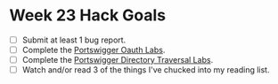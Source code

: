 # Week 23 Hack Goals

- [ ] Submit at least 1 bug report.
- [ ] Complete the [Portswigger Oauth Labs](https://portswigger.net/web-security/oauth).
- [ ] Complete the [Portswigger Directory Traversal Labs](https://portswigger.net/web-security/file-path-traversal).
- [ ] Watch and/or read 3 of the things I've chucked into my reading list.
